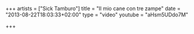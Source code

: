 +++
artists = ["Sick Tamburo"]
title = "Il mio cane con tre zampe"
date = "2013-08-22T18:03:33+02:00"
type = "video"
youtube = "aHsm5UDdo7M"

+++
